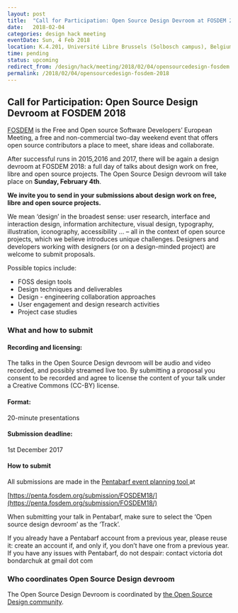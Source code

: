 ```yaml
---
layout: post
title:  "Call for Participation: Open Source Design Devroom at FOSDEM 2018"
date:   2018-02-04
categories: design hack meeting
eventDate: Sun, 4 Feb 2018
location: K.4.201, Université Libre Brussels (Solbosch campus), Belgium
time: pending
status: upcoming
redirect_from: /design/hack/meeting/2018/02/04/opensourcedesign-fosdem.html
permalink: /2018/02/04/opensourcedesign-fosdem-2018
---
```


## Call for Participation: Open Source Design Devroom at FOSDEM 2018

[FOSDEM](https://fosdem.org) is the Free and Open source Software Developers’ European Meeting, a free and non-commercial two-day weekend event that offers open source contributors a place to meet, share ideas and collaborate.

After successful runs in 2015,2016 and 2017, there will be again a design devroom at FOSDEM 2018: a full day of talks about design work on free, libre and open source projects. The Open Source Design devroom will take place on **Sunday, February 4th**.

**We invite you to send in your submissions about design work on free, libre and open source projects.**

We mean ‘design’ in the broadest sense: user research, interface and interaction design, information architecture, visual design, typography, illustration, iconography, accessibility ... – all in the context of open source projects, which we believe introduces unique challenges. Designers and developers working with designers (or on a design-minded project) are welcome to submit proposals.

Possible topics include:

- FOSS design tools
- Design techniques and deliverables
- Design - engineering collaboration approaches
- User engagement and design research activities
- Project case studies

### What and how to submit

#### Recording and licensing:

The talks in the Open Source Design devroom will be audio and video recorded, and possibly streamed live too. By submitting a proposal you consent to be recorded and agree to license the content of your talk under a Creative Commons (CC-BY) license.

#### Format:

20-minute presentations

#### Submission deadline:

1st December 2017

#### How to submit

All submissions are made in the [Pentabarf event planning tool ](https://penta.fosdem.org/submission/FOSDEM18/) at

[https://penta.fosdem.org/submission/FOSDEM18/](https://penta.fosdem.org/submission/FOSDEM18/)

When submitting your talk in Pentabarf, make sure to select the ‘Open source design devroom’ as the ‘Track’.

If you already have a Pentabarf account from a previous year, please reuse it: create an account if, and only if, you don’t have one from a previous year. If you have any issues with Pentabarf, do not despair: contact victoria dot bondarchuk at gmail dot com

### Who coordinates Open Source Design devroom

The Open Source Design Devroom is coordinated by [the Open Source Design community](http://opensourcedesign.net/).
